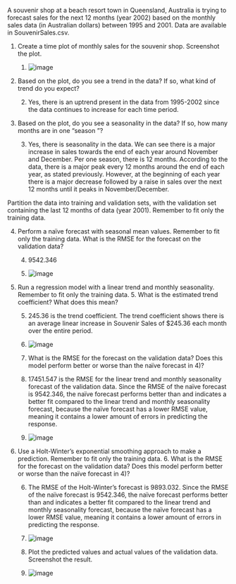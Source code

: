 A souvenir shop at a beach resort town in Queensland, Australia is trying to forecast sales for the next 12 months (year 2002) based on the monthly sales data (in Australian dollars) between 1995 and 2001. Data are available in SouvenirSales.csv.

  1. Create a time plot of monthly sales for the souvenir shop. Screenshot the plot.
      1. ![image](https://user-images.githubusercontent.com/65267161/141198394-ed81e1b6-084c-47b5-8cdf-de4e4fb718b9.png)

  2. Based on the plot, do you see a trend in the data? If so, what kind of trend do you expect?
      
      2. Yes, there is an uptrend present in the data from 1995-2002 since the data continues to increase for each time period. 

  3. Based on the plot, do you see a seasonality in the data? If so, how many months are in one “season ”?
      
      3. Yes, there is seasonality in the data. We can see there is a major increase in sales towards the end of each year around November and December. Per one season, there is 12 months. According to the data, there is a major peak every 12 months around the end of each year, as stated previously. However, at the beginning of each year there is a major decrease followed by a raise in sales over the next 12 months until it peaks in November/December.


Partition the data into training and validation sets, with the validation set containing the last 12 months of data (year 2001). Remember to fit only the training data.

  4. Perform a naïve forecast with seasonal mean values. Remember to fit only the training data. What is the RMSE for the forecast on the validation data?
      
      4. 9542.346
      
      4. ![image](https://user-images.githubusercontent.com/65267161/141199043-0161468b-e216-4df7-99df-811f2bfe41e2.png)

  5. Run a regression model with a linear trend and monthly seasonality. Remember to fit only the training data. 
      5. What is the estimated trend coefficient? What does this mean? 
        
        5. 245.36 is the trend coefficient. The trend coefficient shows there is an average linear increase in Souvenir Sales of $245.36 each month over the entire period. 
        
        5. ![image](https://user-images.githubusercontent.com/65267161/141199146-999dba7d-c29b-485f-bb0a-22d7141af7ad.png)
       
      5. What is the RMSE for the forecast on the validation data? Does this model perform better or worse than the naïve forecast in 4)? 

        5. 17451.547 is the RMSE for the linear trend and monthly seasonality forecast of the validation data. Since the RMSE of the naïve forecast is 9542.346, the naïve forecast performs better than and indicates a better fit compared to the linear trend and monthly seasonality forecast, because the naïve forecast has a lower RMSE value, meaning it contains a lower amount of errors in predicting the response. 

        5. ![image](https://user-images.githubusercontent.com/65267161/141199459-1646cca4-8f7f-44e8-8fd7-c6f48ce5c209.png)

  6. Use a Holt-Winter’s exponential smoothing approach to make a prediction. Remember to fit only the training data. 
      6. What is the RMSE for the forecast on the validation data? Does this model perform better or worse than the naïve forecast in 4)?

        6. The RMSE of the Holt-Winter’s forecast is 9893.032. Since the RMSE of the naïve forecast is 9542.346, the naïve forecast performs better than and indicates a better fit compared to the linear trend and monthly seasonality forecast, because the naïve forecast has a lower RMSE value, meaning it contains a lower amount of errors in predicting the response. 

        6. ![image](https://user-images.githubusercontent.com/65267161/141199598-a0af0e0c-8419-494a-9aa0-77c45a308042.png)

      6. Plot the predicted values and actual values of the validation data. Screenshot the result.

        6. ![image](https://user-images.githubusercontent.com/65267161/141199643-3aca36be-a806-4121-880d-0e95dcc8100a.png)
